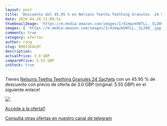 ```yaml
---
layout: post
title: 'Descuento del 45.95 % en Nelsons Teetha Teething Granules  24 Sac'
date: 2020-04-20 21:09:51
thumbnailImage: 'https://m.media-amazon.com/images/I/41mqzmVW7LL._SL200_.jpg'
images: [ 'https://m.media-amazon.com/images/I/41mqzmVW7LL._SL200_.jpg' ]
comments: true
category: ofertas
author: ring
slug: B0013G4LQY
description:
actualPrice: 3.0 GBP
comparePrice: 5.55 GBP
inStock: true
---
```


Tienes [Nelsons Teetha Teething Granules  24 Sachets](https://www.amazon.com/dp/B0013G4LQY/?tag=redken08-20) con un 45.95 % de descuento con precio de oferta de 3.0 GBP (original: 5.55 GBP) en el siguiente enlace!

[![](https://m.media-amazon.com/images/I/41mqzmVW7LL._SL200_.jpg)](https://www.amazon.com/dp/B0013G4LQY/?tag=redken08-20)

[Accede a la oferta!!](https://www.amazon.com/dp/B0013G4LQY/?tag=redken08-20)

[Consulta otras ofertas en nuestro canal de telegram](https://t.me/s/ofertas25)
